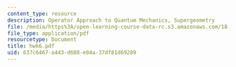 ```yaml
---
content_type: resource
description: Operator Approach to Quantum Mechanics, Supergeometry
file: /media/https%3A/open-learning-course-data-rc.s3.amazonaws.com/18-238-geometry-and-quantum-field-theory-fall-2002/637c6467a443d608e04a37df81d69289_hwk6.pdf
file_type: application/pdf
resourcetype: Document
title: hwk6.pdf
uid: 637c6467-a443-d608-e04a-37df81d69289
---
```

